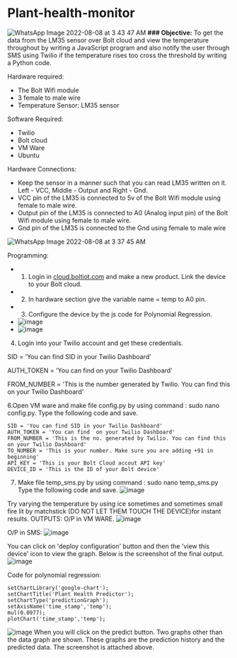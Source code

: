 # Plant-health-monitor
![WhatsApp Image 2022-08-08 at 3 43 47 AM](https://user-images.githubusercontent.com/98824642/185496806-d71f9264-4405-404b-b4be-42b0ee299ace.jpeg)
**### Objective:**
To get the data from the LM35 sensor over Bolt cloud and view the temperature throughout by writing a JavaScript program and also notify the user through SMS using Twilio  if the temperature rises too cross the threshold by writing a Python code.

Hardware required:

- The Bolt Wifi module
- 3 female to male wire
- Temperature Sensor: LM35 sensor

Software Required:

- Twilio
- Bolt cloud
- VM Ware
- Ubuntu

Hardware Connections:

- Keep the sensor in a manner such that you can read LM35 written on it. Left - VCC,  Middle - Output and Right - Gnd.
- VCC pin of the LM35 is connected to 5v of the Bolt Wifi module using  female to male wire.
- Output pin of the LM35 is connected to A0 (Analog input pin) of the Bolt Wifi module using female to male wire.
- Gnd pin of the LM35 is connected to the Gnd using female to male wire

![WhatsApp Image 2022-08-08 at 3 37 45 AM](https://user-images.githubusercontent.com/98824642/185496745-b009868a-e64b-4307-a231-6d0024992921.jpeg)

Programming:

- 1. Login in [cloud.boltiot.com](https://cloud.boltiot.com/) and make a new product. Link the device to your Bolt cloud.
- 2. In hardware section give the variable name = temp to A0 pin.
- 3. Configure the device by the js code for Polynomial Regression.
- ![image](https://user-images.githubusercontent.com/98824642/185496972-a8cdc6aa-86ef-4db7-985b-dd2ea18acca0.png)
- ![image](https://user-images.githubusercontent.com/98824642/185497092-7da28391-eadf-4dbc-becb-a6a40032b644.png)

4. Login into your Twilio account and get these credentials.

SID = 'You can find SID in your Twilio Dashboard' 

AUTH_TOKEN = 'You can find  on your Twilio Dashboard' 

FROM_NUMBER = 'This is the number generated by Twilio. You can find this on your Twilio Dashboard'

6.Open VM ware and make file config.py  by using command : sudo nano config.py. Type the following code and save.
```
SID = 'You can find SID in your Twilio Dashboard' 
AUTH_TOKEN = 'You can find  on your Twilio Dashboard' 
FROM_NUMBER = 'This is the no. generated by Twilio. You can find this on your Twilio Dashboard'
TO_NUMBER = 'This is your number. Make sure you are adding +91 in beginning'
API_KEY = 'This is your Bolt Cloud accout API key'
DEVICE_ID = 'This is the ID of your Bolt device' 
```

7. Make file temp_sms.py by using command : sudo nano temp_sms.py Type the following code and save.
![image](https://user-images.githubusercontent.com/98824642/185497362-41157fea-539c-4f56-8b5e-147cde3ecc0d.png)

Try varying the temperature by using ice sometimes and sometimes small fire lit by matchstick (DO NOT LET THEM TOUCH THE DEVICE)for instant results.
OUTPUTS:
O/P in VM WARE.
![image](https://user-images.githubusercontent.com/98824642/185497446-aa1030c5-2a56-4e8e-8b1d-679c9256813f.png)

O/P in SMS:
![image](https://user-images.githubusercontent.com/98824642/185497535-a2d5a4e9-dadf-42e5-950b-210974a54bb9.png)

You can  click on 'deploy configuration' button and then the 'view this device' icon to view the graph. Below is the screenshot of the final output.
![image](https://user-images.githubusercontent.com/98824642/185497627-a789eecf-0d7d-4ed5-b2a3-42b8287b4973.png)

Code for polynomial regression:
```
setChartLibrary('google-chart');
setChartTitle('Plant Health Predictor');
setChartType('predictionGraph');
setAxisName('time_stamp','temp');
mul(0.0977);
plotChart('time_stamp','temp');
```
![image](https://user-images.githubusercontent.com/98824642/185497691-4f785180-1157-4b0d-b292-f1896a8d6313.png)
When you will click on the predict button. Two graphs other than the data graph are shown. These graphs are the prediction history and the predicted data. The screenshot is attached above.




